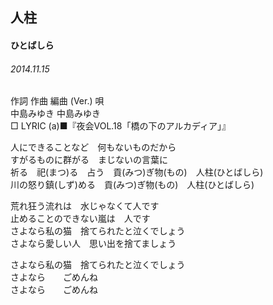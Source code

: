 ## 人柱
#### ひとばしら
###### 2014.11.15


作詞  作曲  編曲 (Ver.)   唄  
中島みゆき   中島みゆき         
□ LYRIC (a)■『夜会VOL.18「橋の下のアルカディア」』  

人にできることなど　何もないものだから  
すがるものに群がる　まじないの言葉に  
祈る　祀(まつ)る　占う　貢(みつ)ぎ物(もの)　人柱(ひとばしら)  
川の怒り鎮(しず)める　貢(みつ)ぎ物(もの)　人柱(ひとばしら)  
  
荒れ狂う流れは　水じゃなくて人です  
止めることのできない嵐は　人です  
さよなら私の猫　捨てられたと泣くでしょう  
さよなら愛しい人　思い出を捨てましょう  
  
さよなら私の猫　捨てられたと泣くでしょう  
さよなら　　ごめんね  
さよなら　　ごめんね  